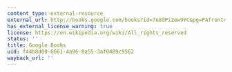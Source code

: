 ```yaml
---
content_type: external-resource
external_url: http://books.google.com/books?id=7n8dPi2ew9YC&pg=PAfrontcover
has_external_license_warning: true
license: https://en.wikipedia.org/wiki/All_rights_reserved
status: ''
title: Google Books
uid: f44b8d00-6661-4a96-8a55-3af0489c9562
wayback_url: ''
---
```

